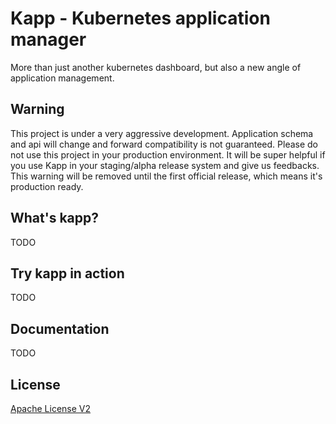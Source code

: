 # Kapp - Kubernetes application manager

More than just another kubernetes dashboard, but also a new angle of application management.

## Warning

This project is under a very aggressive development. Application schema and api will change and forward compatibility is not guaranteed. Please do not use this project in your production environment. It will be super helpful if you use Kapp in your staging/alpha release system and give us feedbacks. This warning will be removed until  the first official release, which means it's production ready.

## What's kapp?

TODO

## Try kapp in action

TODO

## Documentation

TODO

## License

[Apache License V2](LICENSE.txt)